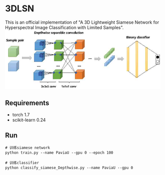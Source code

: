 # 3DLSN
This is an official implementation of "A 3D Lightweight Siamese Network for Hyperspectral Image Classification with Limited Samples".
![flowchart](image/overallframe.jpg)
## Requirements
* torch 1.7
* scikit-learn 0.24
## Run
```
# 训练siamese network
python train.py --name PaviaU --gpu 0 --epoch 100

# 训练classifier
python classify_siamese_Depthwise.py --name PaviaU --gpu 0
```